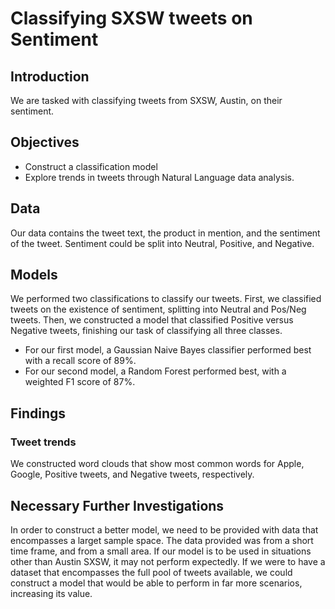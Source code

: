 # Classifying SXSW tweets on Sentiment

## Introduction
 We are tasked with classifying tweets from SXSW, Austin, on their sentiment.
 
## Objectives
- Construct a classification model
- Explore trends in tweets through Natural Language data analysis. 

## Data
Our data contains the tweet text, the product in mention, and the sentiment of the tweet. Sentiment could be split into Neutral, Positive, and Negative. 

## Models
We performed two classifications to classify our tweets. First, we classified tweets on the existence of sentiment, splitting into Neutral and Pos/Neg tweets. Then, we constructed a model that classified Positive versus Negative tweets, finishing our task of classifying all three classes. 
- For our first model, a Gaussian Naive Bayes classifier performed best with a recall score of 89%.
- For our second model, a Random Forest performed best, with a weighted F1 score of 87%.

## Findings

### Tweet trends
We constructed word clouds that show most common words for Apple, Google, Positive tweets, and Negative tweets, respectively. 

## Necessary Further Investigations
In order to construct a better model, we need to be provided with data that encompasses a larget sample space. The data provided was from a short time frame, and from a small area. If our model is to be used in situations other than Austin SXSW, it may not perform expectedly. If we were to have a dataset that encompasses the full pool of tweets available, we could construct a model that would be able to perform in far more scenarios, increasing its value. 

